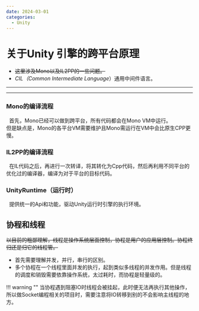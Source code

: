 ```yaml
---
date: 2024-03-01
categories:
  - Unity
---
```


# 关于Unity 引擎的跨平台原理

<!-- more -->
- <del>这里涉及Mono以及IL2PP的一些问题。</del>
- _CIL（Common Intermediate Language_）通用中间件语言。
---
---
### Mono的编译流程
&nbsp;&nbsp;首先，Mono已经可以做到跨平台，所有代码都会在Mono VM中运行。<br>
但是缺点是，Mono的各平台VM需要维护且Mono需运行在VM中会比原生CPP更慢。


### IL2PP的编译流程
&nbsp;&nbsp;在IL代码之后，再进行一次转译，将其转化为Cpp代码，然后再利用不同平台的优化过的编译器，编译为对于平台的目标代码。<br>

### UnityRuntime（运行时）
&nbsp;&nbsp;提供统一的Api和功能，驱动Unity运行时引擎的执行环境。

## 协程和线程
<del>以目前的粗鄙理解，线程是操作系统层面控制，协程是用户的应用层控制。协程终归还是归它的线程管。</del><br>

- 首先需要理解并发，并行，串行的区别。
- 多个协程在一个线程里面并发的执行，起到类似多线程的并发作用。但是线程的调度和销毁需要依靠操作系统，太过耗时，而协程是轻量级的。

!!! warning ""
    当协程遇到阻塞IO时线程会被挂起，此时便无法再执行其他操作，所以做Socket编程相关的项目时，需要注意将IO转移到别的不会影响主线程的地方。
